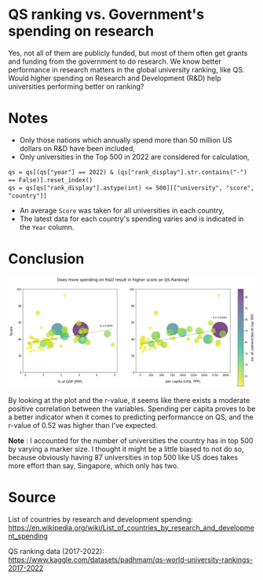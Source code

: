 # QS ranking vs. Government's spending on research
Yes, not all of them are publicly funded, but most of them often get grants and funding from the government to do research. We know better performance in research matters in the global university ranking, like QS. Would higher spending on Research and Development (R&D) help universities performing better on ranking?


# Notes
* Only those nations which annually spend more than 50 million US dollars on R&D have been included, 
* Only universities in the Top 500 in 2022 are considered for calculation,

``` 
qs = qs[(qs["year"] == 2022) & (qs["rank_display"].str.contains("-") == False)].reset_index()
qs = qs[qs["rank_display"].astype(int) <= 500][["university", "score", "country"]]
```
* An average `Score` was taken for all universities in each country,
* The latest data for each country's spending varies and is indicated in the `Year` column.

# Conclusion 

![Result](https://raw.githubusercontent.com/sj-cha/QS-ranking-and-spending-on-R-D/main/QS%20ranking%20and%20spending%20on%20R%26D/plot.png)

By looking at the plot and the r-value, it seems like there exists a moderate positive correlation between the variables. Spending per capita proves to be a better indicator when it comes to predicting performancce on QS, and the r-value of 0.52 was higher than I've expected. 

**Note** : I accounted for the number of universities the country has in top 500 by varying a marker size. I thought it might be a little biased to not do so, because obviously having 87 universities in top 500 like US does takes more effort than say, Singapore, which only has two. 

# Source
List of countries by research and development spending: https://en.wikipedia.org/wiki/List_of_countries_by_research_and_development_spending

QS ranking data (2017-2022): https://www.kaggle.com/datasets/padhmam/qs-world-university-rankings-2017-2022
